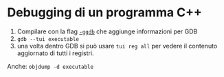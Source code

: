 # Debugging di un programma C++

1. Compilare con la flag [`-ggdb`](https://gcc.gnu.org/onlinedocs/gcc-13.2.0/gcc/Debugging-Options.html#index-ggdb) che aggiunge informazioni per GDB
2. `gdb --tui executable`
3. una volta dentro GDB si può usare `tui reg all` per vedere il contenuto aggiornato di tutti i registri.

Anche: `objdump -d executable`
